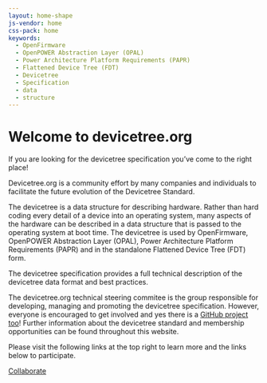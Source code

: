 ```yaml
---
layout: home-shape
js-vendor: home
css-pack: home
keywords:
  - OpenFirmware
  - OpenPOWER Abstraction Layer (OPAL)
  - Power Architecture Platform Requirements (PAPR)
  - Flattened Device Tree (FDT)
  - Devicetree
  - Specification
  - data
  - structure
---
```

<div class="text-center" markdown="1">

# Welcome to devicetree.org

If you are looking for the devicetree specification you’ve come to the right place!

Devicetree.org is a community effort by many companies and individuals to facilitate the future evolution of the Devicetree Standard.

The devicetree is a data structure for describing hardware. Rather than hard coding every detail of a device into an operating system, many aspects of the hardware can be described in a data structure that is passed to the operating system at boot time. The devicetree is used by OpenFirmware, OpenPOWER Abstraction Layer (OPAL), Power Architecture Platform Requirements (PAPR) and in the standalone Flattened Device Tree (FDT) form.

The devicetree specification provides a full technical description of the devicetree data format and best practices.

The devicetree.org technical steering commitee is the group responsible for developing, managing and promoting the devicetree specification. However, everyone is encouraged to get involved and yes there is a [GitHub project too](https://github.com/devicetree-org/devicetree-specification)! Further information about the devicetree standard and membership opportunities can be found throughout this website.

Please visit the following links at the top right to learn more and the links below to participate.

<a href="/collaborate/" class="collaborate-button center-block">Collaborate</a>

</div>
